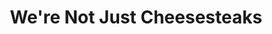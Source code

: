 ---
pid: ch723
title: We're Not Just Cheesesteaks
location_transcription: Philadelphia City Hall interior atrium
coordinates: "[-75.163481600246, 39.952444695922]"
zipcode: '19104'
gen_neighborhood: West Philadelphia
neighborhood: University City,Belmont,Parkside,Powelton Village
outside_phl: 
age: '19'
age_range: 13-19
instagram: 
image_file_name: ch_723.jpg
proposal_transcription: This telescope/looking glass presents an opportunity for the
  outside world to look in on the great culture and history of Philadelphia. The monument
  also serves as a form of self reflection since the //lens// of the telescope is
  a mirror reflecting the image of native residents. This self reflection is a chance
  for Philadelphians to self evaluate and decide themselves how they want the world
  to view them.
topic: History
topic_summary: 0, 0, 0
type: Conceptual,Sculpture Statue
keywords_other: self reflection
credit: Noah Marshall & Graham Myhill
image_labels: 
twitter: 
facebook: 
permalink: "/monuments/ch723/"
layout: item-page
---